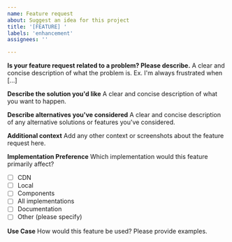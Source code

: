 ```yaml
---
name: Feature request
about: Suggest an idea for this project
title: '[FEATURE] '
labels: 'enhancement'
assignees: ''

---
```


**Is your feature request related to a problem? Please describe.**
A clear and concise description of what the problem is. Ex. I'm always frustrated when [...]

**Describe the solution you'd like**
A clear and concise description of what you want to happen.

**Describe alternatives you've considered**
A clear and concise description of any alternative solutions or features you've considered.

**Additional context**
Add any other context or screenshots about the feature request here.

**Implementation Preference**
Which implementation would this feature primarily affect?
- [ ] CDN
- [ ] Local
- [ ] Components
- [ ] All implementations
- [ ] Documentation
- [ ] Other (please specify)

**Use Case**
How would this feature be used? Please provide examples. 